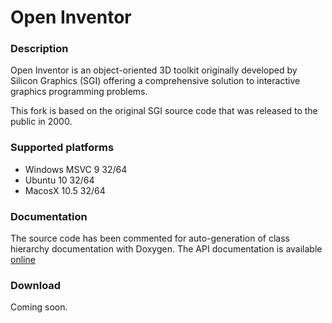 Open Inventor
=============

### Description ###

Open Inventor is an object-oriented 3D toolkit originally developed by Silicon Graphics (SGI) offering a comprehensive solution to interactive graphics programming problems.

This fork is based on the original SGI source code that was released to the public in 2000.

### Supported platforms ###

* Windows MSVC 9 32/64
* Ubuntu 10 32/64
* MacosX 10.5 32/64

### Documentation ###

The source code has been commented for auto-generation of class hierarchy documentation with Doxygen. 
The API documentation is available [online](http://mojocorp.github.com/Inventor/index.html)

### Download ###

Coming soon.

